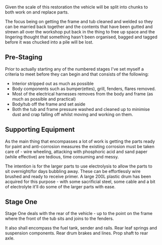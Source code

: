 Given the scale of this restoration the vehicle will be split into chunks to both work on and replace parts.

The focus being on getting the frame and tub cleaned and welded so they can be married back together and the contents that have been gutted and strewn all over the workshop put back in the thing to free up space and the lingering thought that something hasn't been organised, bagged and tagged before it was chucked into a pile will be lost.

## Pre-Staging

Prior to actually starting any of the numbered stages I've set myself a criteria to meet before they can begin and that consists of the following:

- Interior stripped out as much as possible
- Body components such as bumper(ettes), grill, fenders, flares removed.
- Most of the electrical harnesses removes from the body and frame (as much as possible and practical)
- Body/tub off the frame and set aside
- Both the tub and frame pressure washed and cleaned up to minimise dust and crap falling off whilst moving and working on them.

## Supporting Equipment

As the main thing that encompasses a lot of work is getting the parts ready for paint and anti-corrosion measures the existing corrosion must be taken care of - wire wheeling, attacking with phosphoric acid and sand paper (while effective) are tedious, time consuming and messy.

The intention is for the larger parts to use electrolysis to allow the parts to sit overnight/for days bubbling away. These can be effortlessly wire brushed and ready to receive primer. A large 200L plastic drum has been acquired for this purpose - with some sacrificial steel, some cable and a bit of electrolyte it'll do some of the larger parts with ease.
## Stage One

Stage One deals with the rear of the vehicle - up to the point on the frame where the front of the tub sits and joins to the fenders.

It also shall encompass the fuel tank, sender and rails. Rear leaf springs and suspension components. Rear drum brakes and lines. Prop shaft to rear axle.